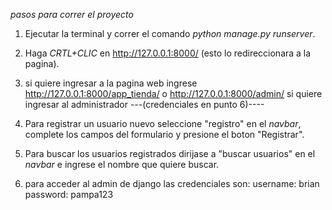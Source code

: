 *pasos para correr el proyecto*

1. Ejecutar la terminal y correr el comando *python manage.py runserver*.

2. Haga *CRTL+CLIC* en http://127.0.0.1:8000/ (esto lo redireccionara a la pagina).

3. si quiere ingresar a la pagina web ingrese http://127.0.0.1:8000/app_tienda/ o http://127.0.0.1:8000/admin/ si quiere ingresar al administrador ---(credenciales en punto 6)---- 

4. Para registrar un usuario nuevo seleccione "registro" en el *navbar*, complete los campos del formulario y presione el boton "Registrar". 

5. Para buscar los usuarios registrados dirijase a "buscar usuarios" en el *navbar* e ingrese el nombre que quiere buscar.




6. para acceder al admin de django las credenciales son: 
    username: brian
    password: pampa123